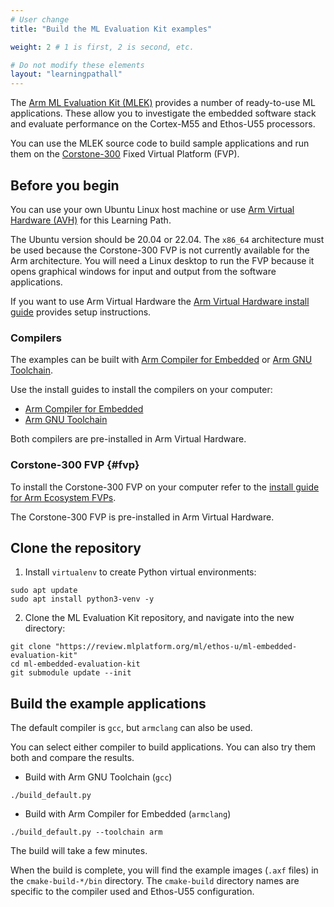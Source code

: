 ```yaml
---
# User change
title: "Build the ML Evaluation Kit examples"

weight: 2 # 1 is first, 2 is second, etc.

# Do not modify these elements
layout: "learningpathall"
---
```

The [Arm ML Evaluation Kit (MLEK)](https://review.mlplatform.org/plugins/gitiles/ml/ethos-u/ml-embedded-evaluation-kit) provides a number of ready-to-use ML applications. These allow you to investigate the embedded software stack and evaluate performance on the Cortex-M55 and Ethos-U55 processors.

You can use the MLEK source code to build sample applications and run them on the [Corstone-300](https://developer.arm.com/Processors/Corstone-300) Fixed Virtual Platform (FVP).

## Before you begin 

You can use your own Ubuntu Linux host machine or use [Arm Virtual Hardware (AVH)](https://www.arm.com/products/development-tools/simulation/virtual-hardware) for this Learning Path.

The Ubuntu version should be 20.04 or 22.04. The `x86_64` architecture must be used because the Corstone-300 FVP is not currently available for the Arm architecture. You will need a Linux desktop to run the FVP because it opens graphical windows for input and output from the software applications. 

If you want to use Arm Virtual Hardware the [Arm Virtual Hardware install guide](/install-guides/avh#corstone) provides setup instructions.

### Compilers 

The examples can be built with [Arm Compiler for Embedded](https://developer.arm.com/Tools%20and%20Software/Arm%20Compiler%20for%20Embedded) or [Arm GNU Toolchain](https://developer.arm.com/Tools%20and%20Software/GNU%20Toolchain). 

Use the install guides to install the compilers on your computer:
- [Arm Compiler for Embedded](/install-guides/armclang/)
- [Arm GNU Toolchain](/install-guides/gcc/#Arm-GNU)

Both compilers are pre-installed in Arm Virtual Hardware. 

### Corstone-300 FVP {#fvp}

To install the Corstone-300 FVP on your computer refer to the [install guide for Arm Ecosystem FVPs](/install-guides/ecosystem_fvp/). 

The Corstone-300 FVP is pre-installed in Arm Virtual Hardware. 

## Clone the repository

1. Install `virtualenv` to create Python virtual environments:

```console
sudo apt update
sudo apt install python3-venv -y
```

2. Clone the ML Evaluation Kit repository, and navigate into the new directory:

```console
git clone "https://review.mlplatform.org/ml/ethos-u/ml-embedded-evaluation-kit"
cd ml-embedded-evaluation-kit
git submodule update --init
```

## Build the example applications

The default compiler is `gcc`, but `armclang` can also be used. 

You can select either compiler to build applications. You can also try them both and compare the results. 

- Build with Arm GNU Toolchain (`gcc`)

```
./build_default.py
```

- Build with Arm Compiler for Embedded (`armclang`)

```console
./build_default.py --toolchain arm
```

The build will take a few minutes. 

When the build is complete, you will find the example images (`.axf` files) in the `cmake-build-*/bin` directory. The `cmake-build` directory names are specific to the compiler used and Ethos-U55 configuration.
